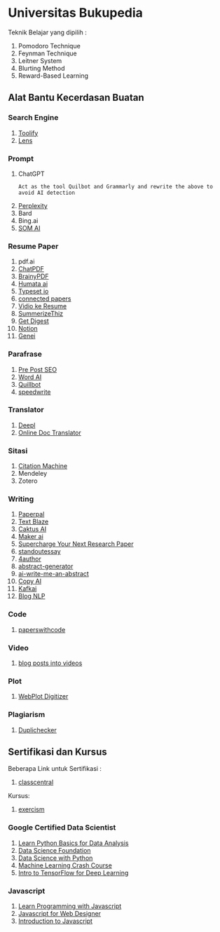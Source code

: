 # Universitas Bukupedia
Teknik Belajar yang dipilih :
1. Pomodoro Technique
2. Feynman Technique
3. Leitner System
4. Blurting Method
5. Reward-Based Learning

## Alat Bantu Kecerdasan Buatan

### Search Engine
1. [Toolify](https://www.toolify.ai/)
2. [Lens](https://www.lens.org/)

### Prompt
1. ChatGPT
   ```
   Act as the tool Quilbot and Grammarly and rewrite the above to avoid AI detection
   ```
2. [Perplexity](https://www.perplexity.ai/)
3. Bard
4. Bing.ai
5. [SOM AI](https://ora.ai/nabilrei/som-ai)

### Resume Paper
1. pdf.ai
2. [ChatPDF](https://www.chatpdf.com/)
3. [BrainyPDF](https://brainypdf.com/)
4. [Humata ai](https://app.humata.ai/)
5. [Typeset io](https://typeset.io/)
6. [connected papers](https://www.connectedpapers.com/)
7. [Vidio ke Resume](https://anthiago.com/)
8. [SummerizeThiz](https://summarizethis.io/)
9. [Get Digest](https://getdigest.com/en)
10. [Notion](https://www.notion.so/)
11. [Genei](https://www.genei.io/)

### Parafrase
1. [Pre Post SEO](https://www.prepostseo.com/)
2. [Word AI](https://wordai.com/)
3. [Quillbot](https://quillbot.com/)
4. [speedwrite](https://speedwrite.com/)

### Translator
1. [Deepl](https://www.deepl.com/translator)
2. [Online Doc Translator](https://www.onlinedoctranslator.com/en/)

### Sitasi
1. [Citation Machine](https://www.citationmachine.net/)
2. Mendeley
3. Zotero

### Writing
1. [Paperpal](https://paperpal.com/)
2. [Text Blaze](https://blaze.today/)
3. [Caktus AI](https://caktus.ai/)
4. [Maker ai](https://maker.ai/)
5. [Supercharge Your Next Research Paper](https://jenni.ai/)
6. [standoutessay](https://www.standoutessay.com/)
7. [4author](https://www.4author.com/en/)
8. [abstract-generator](https://www.classgist.com/abstract-generator.aspx)
9. [ai-write-me-an-abstract](https://healx.ai/ai-write-me-an-abstract/)
10. [Copy AI](copy.ai)
11. [Kafkai](https://kafkai.com/en/)
12. [Blog NLP](https://www.blognlp.com/)

### Code
1. [paperswithcode](https://paperswithcode.com/)

### Video
1. [blog posts into videos](https://lumen5.com/)

### Plot
1. [WebPlot Digitizer](
https://automeris.io/WebPlotDigitizer/#:~:text=WebPlotDigitizer%20is%20a%20semi%2Dautomated,large%20number%20of%20data%20points)

### Plagiarism
1. [Duplichecker](https://www.duplichecker.com/id)

## Sertifikasi dan Kursus
Beberapa Link untuk Sertifikasi :
1. [classcentral](https://www.classcentral.com/)

Kursus:
1. [exercism](https://exercism.org/)

### Google Certified Data Scientist
1. [Learn Python Basics for Data Analysis](https://learndigital.withgoogle.com/digitalunlocked/course/learn-python-basics-for-data-analysis)
2. [Data Science Foundation](https://learndigital.withgoogle.com/digitalunlocked/course/data-science-foundations)
3. [Data Science with Python](https://learndigital.withgoogle.com/digitalunlocked/course/data-science-with-python)
4. [Machine Learning Crash Course](https://learndigital.withgoogle.com/digitalunlocked/course/machine-learning-crash-course)
5. [Intro to TensorFlow for Deep Learning](https://learndigital.withgoogle.com/digitalunlocked/course/intro-to-tensorflow-for-deep-learning)

### Javascript
1. [Learn Programming with Javascript](https://learndigital.withgoogle.com/digitalgarage/course/learn-programming-with-javascript)
2. [Javascript for Web Designer](https://www.linkedin.com/learning/javascript-for-web-designers-3)
3. [Introduction to Javascript](https://www.mygreatlearning.com/academy/learn-for-free/courses/introduction-to-javascript)
 

